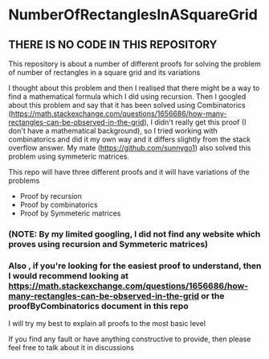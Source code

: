 # NumberOfRectanglesInASquareGrid
## THERE IS NO CODE IN THIS REPOSITORY
This repository is about a number of different proofs for solving the problem of number of rectangles in a square grid and its variations

I thought about this problem and then I realised that there might be a way to find a mathematical formula which I did using recursion.
Then I googled about this problem and say that it has been solved using Combinatorics (https://math.stackexchange.com/questions/1656686/how-many-rectangles-can-be-observed-in-the-grid), I didn't really get this proof (I don't have a mathematical background), so I tried working with combinatorics and did it my own way and it differs slightly from the stack overflow answer. My mate (https://github.com/sunnygo1) also solved this problem using symmeteric matrices. 

This repo will have three different proofs and it will have variations of the problems
- Proof by recursion
- Proof by combinatorics
- Proof by Symmeteric matrices

### (NOTE: By my limited googling, I did not find any website which proves using recursion and Symmeteric matrices)
### Also , if you're looking for the easiest proof to understand, then I would recommend looking at https://math.stackexchange.com/questions/1656686/how-many-rectangles-can-be-observed-in-the-grid or the proofByCombinatorics document in this repo

I will try my best to explain all proofs to the most basic level

If you find any fault or have anything constructive to provide, then please feel free to talk about it in discussions

